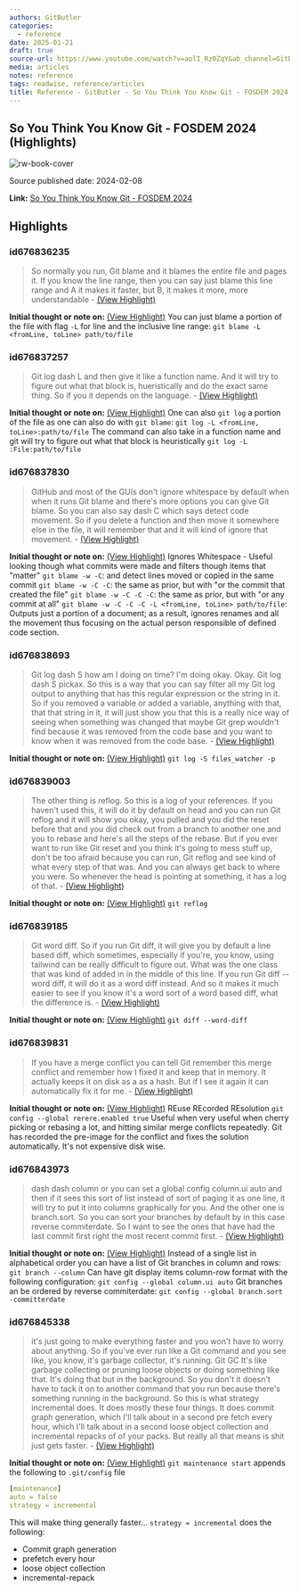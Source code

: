 ```yaml
---
authors: GitButler
categories:
  - reference
date: 2025-01-21
draft: true
source-url: https://www.youtube.com/watch?v=aolI_Rz0ZqY&ab_channel=GitButler
media: articles
notes: reference
tags: readwise, reference/articles
title: Reference - GitButler - So You Think You Know Git - FOSDEM 2024
---
```


## So You Think You Know Git - FOSDEM 2024 (Highlights)

![rw-book-cover](https://i.ytimg.com/vi/aolI_Rz0ZqY/maxresdefault.jpg)

Source published date: 2024-02-08

**Link:** [So You Think You Know Git - FOSDEM 2024](https://www.youtube.com/watch?v=aolI_Rz0ZqY&ab_channel=GitButler)

## Highlights

### id676836235

> So normally you run, Git blame and it blames the entire file and pages it. If you know the line range, then you can say just blame this line range and A it makes it faster, but B, it makes it more, more understandable
> \- [(View Highlight)](https://read.readwise.io/read/01hpk5f9emg3qsqrfj8ty6rq1j)

**Initial thought or note on:** [(View Highlight)](https://read.readwise.io/read/01hpk5f9emg3qsqrfj8ty6rq1j)
You can just blame a portion of the file with flag `-L` for line and the inclusive line range: `git blame -L <fromLine, toLine> path/to/file`

### id676837257

> Git log dash L and then give it like a function name. And it will try to figure out what that block is, hueristically and do the exact same thing. So if you it depends on the language.
> \- [(View Highlight)](https://read.readwise.io/read/01hpk5vd3jgv67n04t0khgh4dq)

**Initial thought or note on:** [(View Highlight)](https://read.readwise.io/read/01hpk5vd3jgv67n04t0khgh4dq)
One can also `git log` a portion of the file as one can also do with `git blame`: `git log -L <fromLine, toLine>:path/to/file`
The command can also take in a function name and git will try to figure out what that block is heuristically
`git log -L :File:path/to/file`

### id676837830

> GitHub and most of the GUIs don't ignore whitespace by default when when it runs Git blame and there's more options you can give Git blame. So you can also say dash C which says detect code movement. So if you delete a function and then move it somewhere else
> in the file, it will remember that and it will kind of ignore that movement.
> \- [(View Highlight)](https://read.readwise.io/read/01hpk62atp59mrdypqa92fzaxj)

**Initial thought or note on:** [(View Highlight)](https://read.readwise.io/read/01hpk62atp59mrdypqa92fzaxj)
Ignores Whitespace - Useful looking though what commits were made and filters though items that "matter"
`git blame -w -C`: and detect lines moved or copied in the same commit
`git blame -w -C -C`: the same as prior, but with "or the commit that created the file"
`git blame -w -C -C -C`: the same as prior, but with "or any commit at all"
`git blame -w -C -C -C -L <fromLine, toLine> path/to/file`: Outputs just a portion of a document; as a result, ignores renames and all the movement thus focusing on the actual person responsible of defined code section.

### id676838693

> Git log dash S how am I doing on time? I'm doing okay. Okay. Git log dash S pickax. So this is a way that you can say filter all my Git log output to anything that has this regular expression or the string in it. So if you removed a variable or added a variable, anything with that, that that string in it, it will just show you that this is a really nice way of seeing when something was changed that maybe Git grep wouldn't find because it was removed from the code base and you want to know when it was removed from the code base.
> \- [(View Highlight)](https://read.readwise.io/read/01hpk6k31hccenkfdt3438f74t)

**Initial thought or note on:** [(View Highlight)](https://read.readwise.io/read/01hpk6k31hccenkfdt3438f74t)
`git log -S files_watcher -p`

### id676839003

> The other thing is reflog. So this is a log of your references. If you haven't used this, it will do it by default on head and you can run Git reflog and it will show you okay, you pulled and you did the reset before that and you did check out from a branch to another one and you to rebase and here's all the steps of the rebase. But if you ever want to run like Git reset and you think it's going to mess stuff up, don't be too afraid because you can run, Git reflog and see kind of what every step of that was. And you can always get back to where you were. So whenever the head is pointing at something, it has a log of that.
> \- [(View Highlight)](https://read.readwise.io/read/01hpk6n8h2ac9bhx9rdwy1ghsz)

**Initial thought or note on:** [(View Highlight)](https://read.readwise.io/read/01hpk6n8h2ac9bhx9rdwy1ghsz)
`git reflog`

### id676839185

> Git word diff. So if you run Git diff, it will give you by default a line based diff, which sometimes, especially if you're, you know, using tailwind can be really difficult to figure out. What was the one class that was kind of added in in the middle of this line. If you run Git diff -- word diff, it will do it as a word diff instead. And so it makes it much easier to see if you know it's a word sort of a word based diff, what the difference is.
> \- [(View Highlight)](https://read.readwise.io/read/01hpk6qevjkb6785z540z9pweq)

**Initial thought or note on:** [(View Highlight)](https://read.readwise.io/read/01hpk6qevjkb6785z540z9pweq)
`git diff --word-diff`

### id676839831

> If you have a merge conflict you can tell Git remember this merge conflict and remember how I fixed it and keep that in memory. It actually keeps it on disk as a as a hash. But if I see it again it can automatically fix it for me.
> \- [(View Highlight)](https://read.readwise.io/read/01hpk6vkacfn88ytxsgdvp3v8s)

**Initial thought or note on:** [(View Highlight)](https://read.readwise.io/read/01hpk6vkacfn88ytxsgdvp3v8s)
REuse REcorded REsolution
`git config --global rerere.enabled true`
Useful when very useful when cherry picking or rebasing a lot, and hitting similar merge conflicts repeatedly. Git has recorded the pre-image for the conflict and fixes the solution automatically.
It's not expensive disk wise.

### id676843973

> dash dash column or you can set a global config column.ui auto and then if it sees this sort of list instead of sort of paging it as one line, it will try to put it into columns graphically for you.
> And the other one is branch.sort. So you can sort your branches by default by in this case reverse commiterdate. So I want to see the ones that have had the last commit first right the most recent commit first.
> \- [(View Highlight)](https://read.readwise.io/read/01hpk7c1a1fmp6g0bb74sx0fcd)

**Initial thought or note on:** [(View Highlight)](https://read.readwise.io/read/01hpk7c1a1fmp6g0bb74sx0fcd)
Instead of a single list in alphabetical order you can have a list of Git branches in column and rows: `git branch --column`
Can have git display items column-row format with the following configuration: `git config --global column.ui auto`
Git branches an be ordered by reverse commiterdate: `git config --global branch.sort -committerdate`

### id676845338

> it's just going to make everything faster and you won't have to worry about anything. So if you've ever run like a Git command and you see like, you know, it's garbage collector, it's running. Git GC It's like garbage collecting or pruning loose objects or doing something like that. It's doing that but in the background. So you don't it doesn't have to tack it on to another command that you run because there's something running in the background. So this is what strategy incremental does. It does mostly these four things. It does commit graph generation, which I'll talk about in a second pre fetch every hour, which I'll talk about in a second
> loose object collection and incremental repacks of of your packs. But really all that means is shit just gets faster.
> \- [(View Highlight)](https://read.readwise.io/read/01hpk80r9jzvf4zc6qg31ygxwy)

**Initial thought or note on:** [(View Highlight)](https://read.readwise.io/read/01hpk80r9jzvf4zc6qg31ygxwy)
`git maintenance start` appends the following to `.git/config` file

```yml
[maintenance]
auto = false
strategy = incremental
```

This will make thing generally faster...
`strategy = incremental` does the following:

- Commit graph generation
- prefetch every hour
- loose object collection
- incremental-repack
